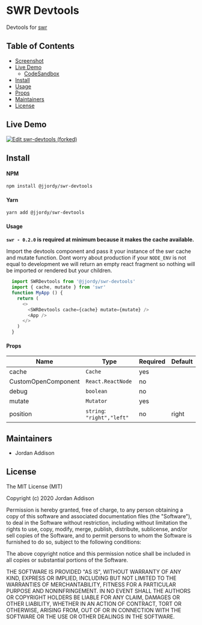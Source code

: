 # SWR Devtools

Devtools for [swr](https://swr.now.sh/)

## Table of Contents

* [Screenshot](#Screenshot)
* [Live Demo](#live-demo)
  * [CodeSandbox](#codesandbox)
* [Install](#install)
* [Usage](#usage)
* [Props](#props)
* [Maintainers](#maintainers)
* [License](#license)

## Live Demo
[![Edit swr-devtools (forked)](https://codesandbox.io/static/img/play-codesandbox.svg)](https://codesandbox.io/s/swr-devtools-forked-iq03b?fontsize=14&hidenavigation=1&theme=dark)


## Install

#### NPM

```bash
npm install @jjordy/swr-devtools
```

#### Yarn

```bash
yarn add @jjordy/swr-devtools
```

#### Usage

**``swr - 0.2.0`` is required at minimum because it makes the cache available.**

Import the devtools component and pass it your instance of the swr cache and mutate function.
Dont worry about production if your ```NODE_ENV``` is not equal to development we will return an empty react fragment so nothing will be imported or rendered but your children.

```javascript
  import SWRDevtools from '@jjordy/swr-devtools'
  import { cache, mutate } from 'swr'
  function MyApp () {
    return (
      <>
        <SWRDevtools cache={cache} mutate={mutate} />
        <App />
      </>
    )
  }
```

#### Props 


| Name  | Type  | Required  | Default |
|---|---|---|---|
| cache  | `Cache`  | yes | 
| CustomOpenComponent  | `React.ReactNode`  |  no |
| debug | `boolean` | no |
| mutate   | `Mutator`  | yes  |
| position | `string`: `"right","left"` | no | right



## Maintainers

* Jordan Addison

## License

The MIT License (MIT)

Copyright (c) 2020 Jordan Addison

Permission is hereby granted, free of charge, to any person obtaining a copy of this software and associated documentation files (the "Software"), to deal in the Software without restriction, including without limitation the rights to use, copy, modify, merge, publish, distribute, sublicense, and/or sell copies of the Software, and to permit persons to whom the Software is furnished to do so, subject to the following conditions:

The above copyright notice and this permission notice shall be included in all copies or substantial portions of the Software.

THE SOFTWARE IS PROVIDED "AS IS", WITHOUT WARRANTY OF ANY KIND, EXPRESS OR IMPLIED, INCLUDING BUT NOT LIMITED TO THE WARRANTIES OF MERCHANTABILITY, FITNESS FOR A PARTICULAR PURPOSE AND NONINFRINGEMENT. IN NO EVENT SHALL THE AUTHORS OR COPYRIGHT HOLDERS BE LIABLE FOR ANY CLAIM, DAMAGES OR OTHER LIABILITY, WHETHER IN AN ACTION OF CONTRACT, TORT OR OTHERWISE, ARISING FROM, OUT OF OR IN CONNECTION WITH THE SOFTWARE OR THE USE OR OTHER DEALINGS IN THE SOFTWARE.